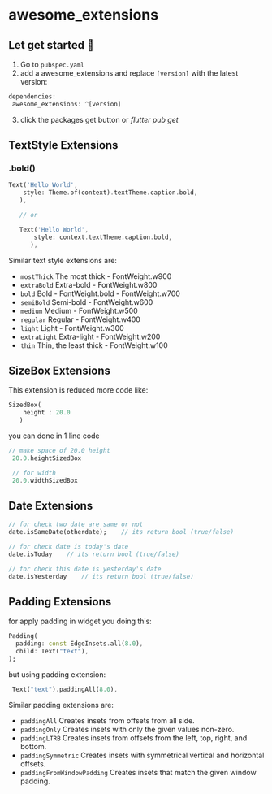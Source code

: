 # awesome_extensions

## Let get started 💪

1. Go to `pubspec.yaml`
2. add a awesome_extensions and replace `[version]` with the latest version:

```dart
dependencies:
 awesome_extensions: ^[version]
 ```

3. click the packages get button or *flutter pub get*

## TextStyle Extensions

### .bold()
```dart
Text('Hello World',
    style: Theme.of(context).textTheme.caption.bold,
   ),

   // or

   Text('Hello World',
       style: context.textTheme.caption.bold,
      ),
```
Similar text style extensions are:
* `mostThick` The most thick - FontWeight.w900
* `extraBold` Extra-bold - FontWeight.w800
* `bold` Bold - FontWeight.bold - FontWeight.w700
* `semiBold` Semi-bold - FontWeight.w600
* `medium` Medium - FontWeight.w500
* `regular` Regular - FontWeight.w400
* `light` Light - FontWeight.w300
* `extraLight` Extra-light - FontWeight.w200
* `thin` Thin, the least thick - FontWeight.w100


## SizeBox Extensions

This extension is reduced more code like:
```dart
SizedBox(
    height : 20.0
   )
```
you can done in 1 line code

```dart
// make space of 20.0 height
 20.0.heightSizedBox

 // for width
 20.0.widthSizedBox
```

## Date Extensions

```dart
// for check two date are same or not
date.isSameDate(otherdate);    // its return bool (true/false)

// for check date is today's date
date.isToday    // its return bool (true/false)

// for check this date is yesterday's date
date.isYesterday    // its return bool (true/false)
```

## Padding Extensions

for apply padding in widget you doing this:

```dart
Padding(
  padding: const EdgeInsets.all(8.0),
  child: Text("text"),
);
```
but using padding extension:
```dart
 Text("text").paddingAll(8.0),
```

Similar padding extensions are:
* `paddingAll` Creates insets from offsets from all side.
* `paddingOnly` Creates insets with only the given values non-zero.
* `paddingLTRB` Creates insets from offsets from the left, top, right, and bottom.
* `paddingSymmetric` Creates insets with symmetrical vertical and horizontal offsets.
* `paddingFromWindowPadding` Creates insets that match the given window padding.
